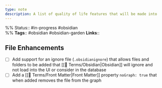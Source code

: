 ```yaml
---
type: note
description: A list of quality of life features that will be made into feature requests
---
```

%%
Status:: #in-progress #obsidian  
%%
**Tags**:: #obsidian #obsidian-garden 
**Links**:: 

## File Enhancements

- [ ] Add support for an ignore file (`.obsidianignore`) that allows files and folders to be added that [[📇 Terms/Obsidian|Obsidian]] will ignore and not load into the UI or consider in the database
- [ ] Add a [[📇 Terms/Front Matter|Front Matter]] property `noGraph: true` that when added removes the file from the graph